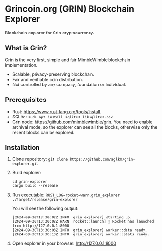# Grincoin.org (GRIN) Blockchain Explorer
Blockchain explorer for Grin cryptocurrency.

## What is Grin?
Grin is the very first, simple and fair MimbleWimble blockchain implementation.

- Scalable, privacy-preserving blockchain.
- Fair and verifiable coin distribution.
- Not controlled by any company, foundation or individual.

## Prerequisites

- Rust: https://www.rust-lang.org/tools/install.
- SQLite: `sudo apt install sqlite3 libsqlite3-dev`
- Grin node: https://github.com/mimblewimble/grin. You need to enable archival mode, so the explorer can see all the blocks, otherwise only the recent blocks can be explored.


## Installation

1. Clone repository: `git clone https://github.com/aglkm/grin-explorer.git`
2. Build explorer:
   ```
   cd grin-explorer
   cargo build --release
   ```
4. Run executable: `RUST_LOG=rocket=warn,grin_explorer ./target/release/grin-explorer`

   You will see the following output:

   ```
   [2024-09-30T13:30:02Z INFO  grin_explorer] starting up.
   [2024-09-30T13:30:02Z WARN  rocket::launch] 🚀 Rocket has launched from http://127.0.0.1:8000
   [2024-09-30T13:30:03Z INFO  grin_explorer] worker::data ready.
   [2024-09-30T13:30:10Z INFO  grin_explorer] worker::stats ready.
   ```

5. Open explorer in your browser: http://127.0.0.1:8000
